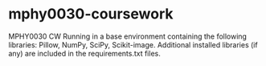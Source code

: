 # mphy0030-coursework
MPHY0030 CW
Running in a base environment containing the following libraries: Pillow, NumPy, SciPy, Scikit-image.
Additional installed libraries (if any) are included in the requirements.txt files.
